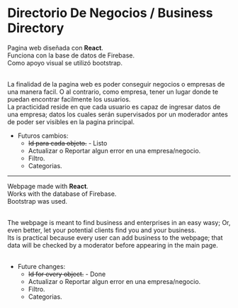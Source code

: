# Directorio De Negocios / Business Directory

Pagina web diseñada con <strong>React</strong>. <br>
Funciona con la base de datos de Firebase. <br>
Como apoyo visual se utilizó bootstrap. <br> <br>

La finalidad de la pagina web es poder conseguir negocios o empresas de una manera facil. O al contrario, como empresa, tener un lugar donde te puedan encontrar facilmente los usuarios. <br>
La practicidad reside en que cada usuario es capaz de ingresar datos de una empresa; datos los cuales serán supervisados por un moderador antes de poder ser visibles en la pagina principal. 
<br>
- Futuros cambios: <br>
   - <strike>Id para cada objeto.</strike> - Listo <br>
   - Actualizar o Reportar algun error en una empresa/negocio. <br>
   - Filtro. <br>
   - Categorias. <br>

- - - - - - - - - - - - - - - - - - - - - - - -

Webpage made with <strong>React</strong>. <br>
Works with the database of Firebase. <br>
Bootstrap was used. <br> <br>

The webpage is meant to find business and enterprises in an easy wasy; Or, even better, let your potential clients find you and your business. <br>
Its is practical because every user can add business to  the webpage; that data will be checked by a moderator before appearing in the main page. <br>
<br>
- Future changes: <br>
   - <strike>Id for every object.</strike> - Done  <br>
   - Actualizar o Reportar algun error en una empresa/negocio. <br>
   - Filtro. <br>
   - Categorias. <br>
